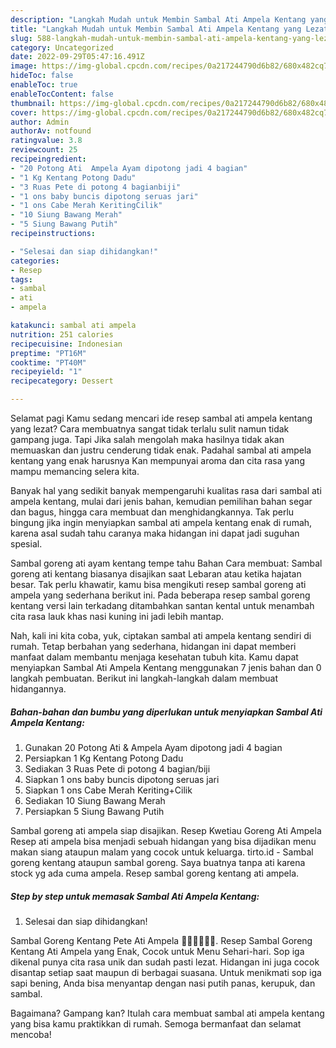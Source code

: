 ```yaml
---
description: "Langkah Mudah untuk Membin Sambal Ati Ampela Kentang yang Lezat"
title: "Langkah Mudah untuk Membin Sambal Ati Ampela Kentang yang Lezat"
slug: 588-langkah-mudah-untuk-membin-sambal-ati-ampela-kentang-yang-lezat
category: Uncategorized
date: 2022-09-29T05:47:16.491Z
image: https://img-global.cpcdn.com/recipes/0a217244790d6b82/680x482cq70/sambal-ati-ampela-kentang-foto-resep-utama.jpg
hideToc: false
enableToc: true
enableTocContent: false
thumbnail: https://img-global.cpcdn.com/recipes/0a217244790d6b82/680x482cq70/sambal-ati-ampela-kentang-foto-resep-utama.jpg
cover: https://img-global.cpcdn.com/recipes/0a217244790d6b82/680x482cq70/sambal-ati-ampela-kentang-foto-resep-utama.jpg
author: Admin
authorAv: notfound
ratingvalue: 3.8
reviewcount: 25
recipeingredient:
- "20 Potong Ati  Ampela Ayam dipotong jadi 4 bagian"
- "1 Kg Kentang Potong Dadu"
- "3 Ruas Pete di potong 4 bagianbiji"
- "1 ons baby buncis dipotong seruas jari"
- "1 ons Cabe Merah KeritingCilik"
- "10 Siung Bawang Merah"
- "5 Siung Bawang Putih"
recipeinstructions:

- "Selesai dan siap dihidangkan!"
categories:
- Resep
tags:
- sambal
- ati
- ampela

katakunci: sambal ati ampela 
nutrition: 251 calories
recipecuisine: Indonesian
preptime: "PT16M"
cooktime: "PT40M"
recipeyield: "1"
recipecategory: Dessert

---
```



Selamat pagi Kamu sedang mencari ide resep sambal ati ampela kentang yang lezat? Cara membuatnya sangat tidak terlalu sulit namun tidak gampang juga. Tapi Jika salah mengolah maka hasilnya tidak akan memuaskan dan justru cenderung tidak enak. Padahal sambal ati ampela kentang yang enak harusnya Kan mempunyai aroma dan cita rasa yang mampu memancing selera kita.


Banyak hal yang sedikit banyak mempengaruhi kualitas rasa dari sambal ati ampela kentang, mulai dari jenis bahan, kemudian pemilihan bahan segar dan bagus, hingga cara membuat dan menghidangkannya. Tak perlu bingung jika ingin menyiapkan sambal ati ampela kentang enak di rumah, karena asal sudah tahu caranya maka hidangan ini dapat jadi suguhan spesial.

Sambal goreng ati ayam kentang tempe tahu Bahan Cara membuat: Sambal goreng ati kentang biasanya disajikan saat Lebaran atau ketika hajatan besar. Tak perlu khawatir, kamu bisa mengikuti resep sambal goreng ati ampela yang sederhana berikut ini. Pada beberapa resep sambal goreng kentang versi lain terkadang ditambahkan santan kental untuk menambah cita rasa lauk khas nasi kuning ini jadi lebih mantap.


Nah, kali ini kita coba, yuk, ciptakan sambal ati ampela kentang sendiri di rumah. Tetap berbahan yang sederhana, hidangan ini dapat memberi manfaat dalam membantu menjaga kesehatan tubuh kita. Kamu dapat menyiapkan Sambal Ati Ampela Kentang menggunakan 7 jenis bahan dan 0 langkah pembuatan. Berikut ini langkah-langkah dalam membuat hidangannya.

<!--inarticleads1-->

##### Bahan-bahan dan bumbu yang diperlukan untuk menyiapkan Sambal Ati Ampela Kentang:

1. Gunakan 20 Potong Ati &amp; Ampela Ayam dipotong jadi 4 bagian
1. Persiapkan 1 Kg Kentang Potong Dadu
1. Sediakan 3 Ruas Pete di potong 4 bagian/biji
1. Siapkan 1 ons baby buncis dipotong seruas jari
1. Siapkan 1 ons Cabe Merah Keriting+Cilik
1. Sediakan 10 Siung Bawang Merah
1. Persiapkan 5 Siung Bawang Putih


Sambal goreng ati ampela siap disajikan. Resep Kwetiau Goreng Ati Ampela Resep ati ampela bisa menjadi sebuah hidangan yang bisa dijadikan menu makan siang ataupun malam yang cocok untuk keluarga. tirto.id - Sambal goreng kentang ataupun sambal goreng. Saya buatnya tanpa ati karena stock yg ada cuma ampela. Resep sambal goreng kentang ati ampela. 

<!--inarticleads2-->

##### Step by step untuk memasak Sambal Ati Ampela Kentang:


1. Selesai dan siap dihidangkan!

Sambal Goreng Kentang Pete Ati Ampela 👍🏼👍🏼👍🏼. Resep Sambal Goreng Kentang Ati Ampela yang Enak, Cocok untuk Menu Sehari-hari. Sop iga dikenal punya cita rasa unik dan sudah pasti lezat. Hidangan ini juga cocok disantap setiap saat maupun di berbagai suasana. Untuk menikmati sop iga sapi bening, Anda bisa menyantap dengan nasi putih panas, kerupuk, dan sambal. 

Bagaimana? Gampang kan? Itulah cara membuat sambal ati ampela kentang yang bisa kamu praktikkan di rumah. Semoga bermanfaat dan selamat mencoba!
